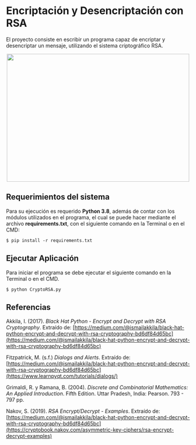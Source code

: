 # Encriptación y Desencriptación con RSA 
El proyecto consiste en escribir un programa capaz de encriptar y desencriptar un mensaje, utilizando el sistema criptográfico RSA.

<p align="center">
  <img src="imgCryptoRSA-info.png" width="500" height="350"></img>
</p>

## Requerimientos del sistema

Para su ejecución es requerido **Python 3.8**, además de contar con los módulos utilizados en el programa, el cual se puede hacer mediante el archivo **requirements.txt**, con el siguiente comando en la Terminal o en el CMD:

```console
$ pip install -r requirements.txt
```

## Ejecutar Aplicación

Para iniciar el programa se debe ejecutar el siguiente comando en la Terminal o en el CMD.

```console
$ python CryptoRSA.py
```

## Referencias
Akkila, I. (2017). *Black Hat Python - Encrypt and Decrypt with RSA Cryptography*. Extraído de:  [https://medium.com/@ismailakkila/black-hat-python-encrypt-and-decrypt-with-rsa-cryptography-bd6df84d65bc](https://medium.com/@ismailakkila/black-hat-python-encrypt-and-decrypt-with-rsa-cryptography-bd6df84d65bc)

Fitzpatrick, M. (s.f.) *Dialogs and Alerts*. Extraído de: [https://medium.com/@ismailakkila/black-hat-python-encrypt-and-decrypt-with-rsa-cryptography-bd6df84d65bc](https://www.learnpyqt.com/tutorials/dialogs/)

Grimaldi, R. y Ramana, B. (2004). *Discrete and Combinatorial Mathematics: An Applied Introduction*. Fifth Edition. Uttar Pradesh, India: Pearson. 793 - 797 pp.

Nakov, S. (2019). *RSA Encrypt/Decrypt - Examples*. Extraído de: [https://medium.com/@ismailakkila/black-hat-python-encrypt-and-decrypt-with-rsa-cryptography-bd6df84d65bc](https://cryptobook.nakov.com/asymmetric-key-ciphers/rsa-encrypt-decrypt-examples)
